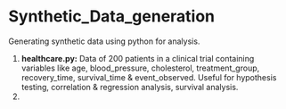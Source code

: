 # Synthetic_Data_generation
Generating synthetic data using python for analysis.
<ol>
    <li><b>healthcare.py:</b> Data of 200 patients in a clinical trial containing variables like age, blood_pressure, cholesterol, treatment_group, recovery_time, survival_time & event_observed. Useful for hypothesis testing, correlation & regression analysis, survival analysis.
    <li>
</ol>
